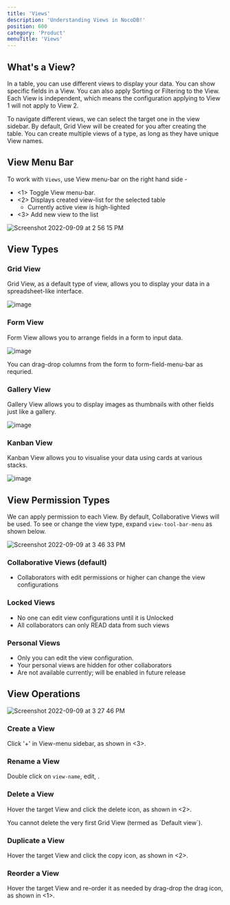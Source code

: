 ```yaml
---
title: 'Views'
description: 'Understanding Views in NocoDB!'
position: 600
category: 'Product'
menuTitle: 'Views'
---
```


## What's a View?

In a table, you can use different views to display your data. You can show specific fields in a View. You can also apply Sorting or Filtering to the View. Each View is independent, which means the configuration applying to View 1 will not apply to View 2. 

To navigate different views, we can select the target one in the view sidebar. By default, Grid View will be created for you after creating the table. You can create multiple views of a type, as long as they have unique View names.

## View Menu Bar
To work with `Views`, use View menu-bar on the right hand side - 
- <1> Toggle View menu-bar.
- <2> Displays created view-list for the selected table
  - Currently active view is high-lighted   
- <3> Add new view to the list

![Screenshot 2022-09-09 at 2 56 15 PM](https://user-images.githubusercontent.com/86527202/189321194-303c4a8c-d9a1-4368-962c-c7596763efb6.png)
<!-- ![image](https://user-images.githubusercontent.com/35857179/163340916-d1101709-2051-4d0e-9d86-dd14eced49e9.png) -->

## View Types

### Grid View

Grid View, as a default type of view, allows you to display your data in a spreadsheet-like interface.
  
![image](https://user-images.githubusercontent.com/86527202/189322133-04bddf2b-c885-49ca-aa8e-2a09ac755555.png)
<!-- ![image](https://user-images.githubusercontent.com/35857179/163343433-f6594d6e-5874-45ae-b403-5774247659bb.png) -->

### Form View

Form View allows you to arrange fields in a form to input data.
  
![image](https://user-images.githubusercontent.com/35857179/188585121-94d0260d-6dbd-4e34-9758-a1a3709fc416.png)
<!-- ![image](https://user-images.githubusercontent.com/35857179/163355269-73d2a9d4-bafb-47c0-8c0d-d0e66503b47a.png) -->

You can drag-drop columns from the form to form-field-menu-bar as requried.

### Gallery View

Gallery View allows you to display images as thumbnails with other fields just like a gallery.
  
![image](https://user-images.githubusercontent.com/86527202/189322216-f8df0b69-5177-4ebc-be28-c11e3efb41a4.png)
  
### Kanban View

Kanban View allows you to visualise your data using cards at various stacks.

![image](https://user-images.githubusercontent.com/35857179/192695066-2927ac83-ea08-43af-9178-776df018f465.png)
  
## View Permission Types

We can apply permission to each View. By default, Collaborative Views will be used. To see or change the view type, expand `view-tool-bar-menu` as shown below. 

![Screenshot 2022-09-09 at 3 46 33 PM](https://user-images.githubusercontent.com/86527202/189328303-edbf35b5-f793-4e06-9dbf-89d045a38482.png)
<!-- ![Screenshot 2022-09-09 at 3 19 00 PM](https://user-images.githubusercontent.com/86527202/189323062-5be6bd3f-366a-4be2-8de0-df30fcd1808e.png) -->
<!-- ![image](https://user-images.githubusercontent.com/35857179/163343598-fd81edea-f160-41ee-8bb2-3ef1eee5348d.png) -->

### Collaborative Views (default)
- Collaborators with edit permissions or higher can change the view configurations
<!-- ![image](https://user-images.githubusercontent.com/35857179/163343959-7e2f43cb-1a1f-4f36-985c-ca91db262f98.png) -->

### Locked Views
- No one can edit view configurations until it is Unlocked
- All collaborators can only READ data from such views

### Personal Views
- Only you can edit the view configuration. 
- Your personal views are hidden for other collaborators
- Are not available currently; will be enabled in future release
<!-- ![image](https://user-images.githubusercontent.com/35857179/163343845-b07f9d3f-5a83-4dfd-8d45-9cc59b3512c3.png) -->


## View Operations
  
![Screenshot 2022-09-09 at 3 27 46 PM](https://user-images.githubusercontent.com/86527202/189325592-302054da-a755-4a92-a322-80aed184ca3b.png)


### Create a View

Click '+' in View-menu sidebar, as shown in <3>.

### Rename a View

Double click on `view-name`, edit, <enter>.

<!-- ![image](https://user-images.githubusercontent.com/35857179/163353802-1da52cec-ae17-4ced-8679-62d7180683ec.png) -->

### Delete a View

Hover the target View and click the delete icon, as shown in <2>.

<alert>
You cannot delete the very first Grid View (termed as `Default view`).
</alert>

<!-- ![image](https://user-images.githubusercontent.com/35857179/163359795-f4420402-b2a6-41d8-b48c-f0dea8b9abbe.png) -->

### Duplicate a View

Hover the target View and click the copy icon, as shown in <2>.

<!-- ![image](https://user-images.githubusercontent.com/35857179/163353865-7275499e-c685-44f4-906c-ba08f0ee419e.png) -->

### Reorder a View

Hover the target View and re-order it as needed by drag-drop the drag icon, as shown in <1>.

<!-- ![image](https://user-images.githubusercontent.com/35857179/163359674-c4aeff74-1cb4-498d-b79c-c6ddf84ad352.png) -->
